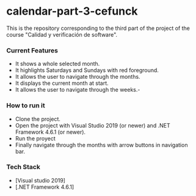 # calendar-part-3-cefunck

This is the repository corresponding to the third part of the project of the course "Calidad y verificación de software".

### Current Features

  - It shows a whole selected month.
  - It highlights Saturdays and Sundays with red foreground.
  - It allows the user to navigate through the months.
  - It displays the current month at start.
  - It allows the user to navigate through the weeks.- 


### How to run it

  - Clone the project.
  - Open the project with Visual Studio 2019 (or newer) and .NET Framework 4.6.1 (or newer).
  - Run the proyect
  - Finally navigate through the months with arrow buttons in navigation bar.


### Tech Stack

  - [Visual studio 2019]
  - [.NET Framework 4.6.1]
